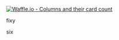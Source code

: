 [![Waffle.io - Columns and their card count](https://badge.waffle.io/mharbaugh22/ng-git-pages.svg?columns=all)](https://waffle.io/mharbaugh22/ng-git-pages)



fixy


six
